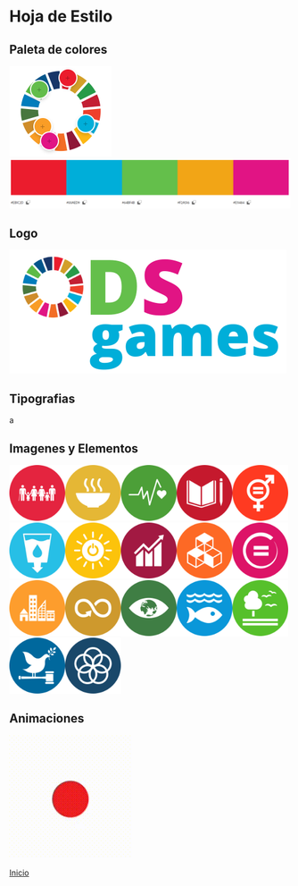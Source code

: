 # Hoja de Estilo
## Paleta de colores
![](extraccionColores.PNG)
![](paletaColores.PNG)

## Logo
![](ODSgames.png)

## Tipografias
<p style="font-family=font-family: sans-serif;">a</p>

## Imagenes y Elementos
<img src="ODSLogo1.png" style="height:100px"></img><img src="ODSLogo2.png" style="height:100px"></img><img src="ODSLogo3.png" style="height:100px"></img><img src="ODSLogo4.png" style="height:100px"></img><img src="ODSLogo5.png" style="height:100px"></img><img src="ODSLogo6.png" style="height:100px"></img><img src="ODSLogo7.png" style="height:100px"></img><img src="ODSLogo8.png" style="height:100px"></img><img src="ODSLogo9.png" style="height:100px"></img><img src="ODSLogo10.png" style="height:100px"></img><img src="ODSLogo11.png" style="height:100px"></img><img src="ODSLogo12.png" style="height:100px"></img><img src="ODSLogo13.png" style="height:100px"></img><img src="ODSLogo14.png" style="height:100px"></img><img src="ODSLogo15.png" style="height:100px"></img><img src="ODSLogo16.png" style="height:100px"></img><img src="ODSLogo17.png" style="height:100px"></img>

## Animaciones
![menu para seleccionar juegos](gifIndex.gif)

[Inicio](README.md)
